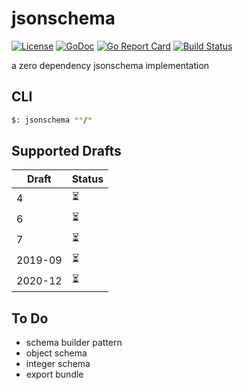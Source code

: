 # jsonschema

[![License](https://img.shields.io/badge/License-MIT-blue.svg)](https://opensource.org/licenses/MIT)
[![GoDoc](https://godoc.org/github.com/aacebo/jsonschema?status.svg)](https://pkg.go.dev/github.com/aacebo/jsonschema)
[![Go Report Card](https://goreportcard.com/badge/github.com/aacebo/jsonschema)](https://goreportcard.com/report/github.com/aacebo/jsonschema)
[![Build Status](https://github.com/aacebo/jsonschema/actions/workflows/ci.yml/badge.svg?branch=main)](https://github.com/aacebo/jsonschema/actions/workflows/ci.yml)

a zero dependency jsonschema implementation

## CLI

```bash
$: jsonschema **/*
```

## Supported Drafts

| Draft   | Status  |
|---------|---------|
| 4       | ⏳      |
| 6       | ⏳      |
| 7       | ⏳      |
| 2019-09 | ⏳      |
| 2020-12 | ⏳      |

## To Do

- schema builder pattern
- object schema
- integer schema
- export bundle
